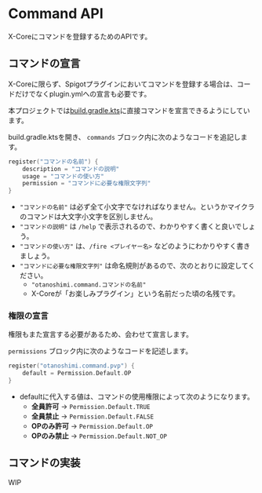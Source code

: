 # Command API

X-Coreにコマンドを登録するためのAPIです。

## コマンドの宣言

X-Coreに限らず、Spigotプラグインにおいてコマンドを登録する場合は、コードだけでなくplugin.ymlへの宣言も必要です。

本プロジェクトでは[build.gradle.kts](/build.gradle.kts)に直接コマンドを宣言できるようにしています。

build.gradle.ktsを開き、 `commands` ブロック内に次のようなコードを追記します。

```kotlin
register("コマンドの名前") {
    description = "コマンドの説明"
    usage = "コマンドの使い方"
    permission = "コマンドに必要な権限文字列"
}
```

* `"コマンドの名前"` は必ず全て小文字でなければなりません。というかマイクラのコマンドは大文字小文字を区別しません。
* `"コマンドの説明"` は `/help` で表示されるので、わかりやすく書くと良いでしょう。
* `"コマンドの使い方"` は、`/fire <プレイヤー名>` などのようにわかりやすく書きましょう。
* `"コマンドに必要な権限文字列"` は命名規則があるので、次のとおりに設定してください。
    * `"otanoshimi.command.コマンドの名前"`
    * X-Coreが「お楽しみプラグイン」という名前だった頃の名残です。

### 権限の宣言

権限もまた宣言する必要があるため、会わせて宣言します。

`permissions` ブロック内に次のようなコードを記述します。

```kotlin
register("otanoshimi.command.pvp") {
    default = Permission.Default.OP
}
```

* defaultに代入する値は、コマンドの使用権限によって次のようになります。
    * **全員許可** → `Permission.Default.TRUE`
    * **全員禁止** → `Permission.Default.FALSE`
    * **OPのみ許可** → `Permission.Default.OP`
    * **OPのみ禁止** → `Permission.Default.NOT_OP`

## コマンドの実装

WIP
